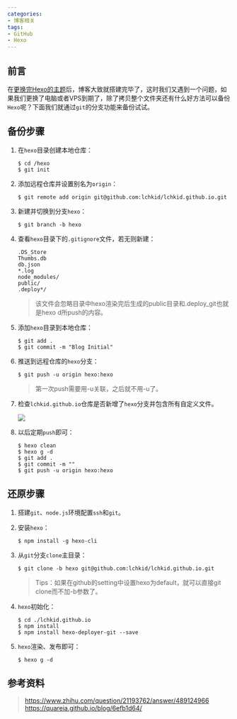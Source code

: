 ```yaml
---
categories:
- 博客相关
tags:
- GitHub
- Hexo
---
```


## 前言

在[更换完Hexo的主题](/2020/03/05/Hexo更换Next主题/)后，博客大致就搭建完毕了，这时我们又遇到一个问题，如果我们更换了电脑或者VPS到期了，除了拷贝整个文件夹还有什么好方法可以备份`Hexo`呢？下面我们就通过`git`的分支功能来备份试试。


<!-- more -->


## 备份步骤

1. 在`hexo`目录创建本地仓库：

   ```shell
   $ cd /hexo
   $ git init
   ```

2. 添加远程仓库并设置别名为`origin`：

   ```shell
   $ git remote add origin git@github.com:lchkid/lchkid.github.io.git
   ```

3. 新建并切换到分支`hexo`：

   ```shell
   $ git branch -b hexo
   ```

4. 查看`hexo`目录下的`.gitignore`文件，若无则新建：

   ```
   .DS_Store
   Thumbs.db
   db.json
   *.log
   node_modules/
   public/
   .deploy*/
   ```

   > 该文件会忽略目录中hexo渲染完后生成的public目录和.deploy_git也就是hexo d所push的内容。

5. 添加`hexo`目录到本地仓库：

   ```shell
   $ git add .
   $ git commit -m "Blog Initial"
   ```

6. 推送到远程仓库的`hexo`分支：

   ```shell
   $ git push -u origin hexo:hexo
   ```

   > 第一次push需要用-u关联，之后就不用-u了。

7. 检查`lchkid.github.io`仓库是否新增了`hexo`分支并包含所有自定义文件。

   ![](/images/20200305/github分支截图.png)
   
8. 以后定期`push`即可：

   ```shell
   $ hexo clean
   $ hexo g -d
   $ git add .
   $ git commit -m ""
   $ git push -u origin hexo:hexo
   ```





## 还原步骤

1. 搭建`git`、`node.js`环境配置`ssh`和`git`。

2. 安装`hexo`：

   ```shell
   $ npm install -g hexo-cli
   ```
   
3. 从`git`分支`clone`主目录：

   ```shell
   $ git clone -b hexo git@github.com:lchkid/lchkid.github.io.git
   ```
   
   > Tips：如果在github的setting中设置hexo为default，就可以直接git clone而不加-b参数了。

4. `hexo`初始化：

   ```shell
   $ cd ./lchkid.github.io
   $ npm install
   $ npm install hexo-deployer-git --save
   ```

5. `hexo`渲染、发布即可：

   ```shell
   $ hexo g -d
   ```





## 参考资料

>https://www.zhihu.com/question/21193762/answer/489124966
>https://quareia.github.io/blog/6efb1d64/